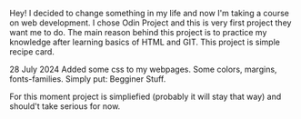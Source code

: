 Hey!
I decided to change something in my life and now I'm taking a course on web development.
I chose Odin Project and this is very first project they want me to do.
The main reason behind this project is to practice my knowledge after learning basics of HTML and GIT.
This project is simple recipe card.



28 July 2024
Added some css to my webpages. Some colors, margins, fonts-families. Simply put: Begginer Stuff. 

For this moment project is simpliefied (probably it will stay that way) and should't take serious for now.